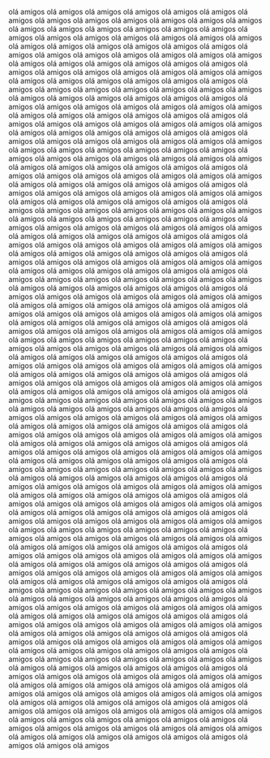
olá amigos 
olá amigos 
olá amigos 
olá amigos 
olá amigos 
olá amigos 
olá amigos 
olá amigos 
olá amigos 
olá amigos 
olá amigos 
olá amigos 
olá amigos 
olá amigos 
olá amigos 
olá amigos 
olá amigos 
olá amigos 
olá amigos 
olá amigos 
olá amigos 
olá amigos 
olá amigos 
olá amigos 
olá amigos 
olá amigos 
olá amigos 
olá amigos 
olá amigos 
olá amigos 
olá amigos 
olá amigos 
olá amigos 
olá amigos 
olá amigos 
olá amigos 
olá amigos 
olá amigos 
olá amigos 
olá amigos 
olá amigos 
olá amigos 
olá amigos 
olá amigos 
olá amigos 
olá amigos 
olá amigos 
olá amigos 
olá amigos 
olá amigos 
olá amigos 
olá amigos 
olá amigos 
olá amigos 
olá amigos 
olá amigos 
olá amigos 
olá amigos 
olá amigos 
olá amigos 
olá amigos 
olá amigos 
olá amigos 
olá amigos 
olá amigos 
olá amigos 
olá amigos 
olá amigos 
olá amigos 
olá amigos 
olá amigos 
olá amigos 
olá amigos 
olá amigos 
olá amigos 
olá amigos 
olá amigos 
olá amigos 
olá amigos 
olá amigos 
olá amigos 
olá amigos 
olá amigos 
olá amigos 
olá amigos 
olá amigos 
olá amigos 
olá amigos 
olá amigos 
olá amigos 
olá amigos 
olá amigos 
olá amigos 
olá amigos 
olá amigos 
olá amigos 
olá amigos 
olá amigos 
olá amigos 
olá amigos 
olá amigos 
olá amigos 
olá amigos 
olá amigos 
olá amigos 
olá amigos 
olá amigos 
olá amigos 
olá amigos 
olá amigos 
olá amigos 
olá amigos 
olá amigos 
olá amigos 
olá amigos 
olá amigos 
olá amigos 
olá amigos 
olá amigos 
olá amigos 
olá amigos 
olá amigos 
olá amigos 
olá amigos 
olá amigos 
olá amigos 
olá amigos 
olá amigos 
olá amigos 
olá amigos 
olá amigos 
olá amigos 
olá amigos 
olá amigos 
olá amigos 
olá amigos 
olá amigos 
olá amigos 
olá amigos 
olá amigos 
olá amigos 
olá amigos 
olá amigos 
olá amigos 
olá amigos 
olá amigos 
olá amigos 
olá amigos 
olá amigos 
olá amigos 
olá amigos 
olá amigos 
olá amigos 
olá amigos 
olá amigos 
olá amigos 
olá amigos 
olá amigos 
olá amigos 
olá amigos 
olá amigos 
olá amigos 
olá amigos 
olá amigos 
olá amigos 
olá amigos 
olá amigos 
olá amigos 
olá amigos 
olá amigos 
olá amigos 
olá amigos 
olá amigos 
olá amigos 
olá amigos 
olá amigos 
olá amigos 
olá amigos 
olá amigos 
olá amigos 
olá amigos 
olá amigos 
olá amigos 
olá amigos 
olá amigos 
olá amigos 
olá amigos 
olá amigos 
olá amigos 
olá amigos 
olá amigos 
olá amigos 
olá amigos 
olá amigos 
olá amigos 
olá amigos 
olá amigos 
olá amigos 
olá amigos 
olá amigos 
olá amigos 
olá amigos 
olá amigos 
olá amigos 
olá amigos 
olá amigos 
olá amigos 
olá amigos 
olá amigos 
olá amigos 
olá amigos 
olá amigos 
olá amigos 
olá amigos 
olá amigos 
olá amigos 
olá amigos 
olá amigos 
olá amigos 
olá amigos 
olá amigos 
olá amigos 
olá amigos 
olá amigos 
olá amigos 
olá amigos 
olá amigos 
olá amigos 
olá amigos 
olá amigos 
olá amigos 
olá amigos 
olá amigos 
olá amigos 
olá amigos 
olá amigos 
olá amigos 
olá amigos 
olá amigos 
olá amigos 
olá amigos 
olá amigos 
olá amigos 
olá amigos 
olá amigos 
olá amigos 
olá amigos 
olá amigos 
olá amigos 
olá amigos 
olá amigos 
olá amigos 
olá amigos 
olá amigos 
olá amigos 
olá amigos 
olá amigos 
olá amigos 
olá amigos 
olá amigos 
olá amigos 
olá amigos 
olá amigos 
olá amigos 
olá amigos 
olá amigos 
olá amigos 
olá amigos 
olá amigos 
olá amigos 
olá amigos 
olá amigos 
olá amigos 
olá amigos 
olá amigos 
olá amigos 
olá amigos 
olá amigos 
olá amigos 
olá amigos 
olá amigos 
olá amigos 
olá amigos 
olá amigos 
olá amigos 
olá amigos 
olá amigos 
olá amigos 
olá amigos 
olá amigos 
olá amigos 
olá amigos 
olá amigos 
olá amigos 
olá amigos 
olá amigos 
olá amigos 
olá amigos 
olá amigos 
olá amigos 
olá amigos 
olá amigos 
olá amigos 
olá amigos 
olá amigos 
olá amigos 
olá amigos 
olá amigos 
olá amigos 
olá amigos 
olá amigos 
olá amigos 
olá amigos 
olá amigos 
olá amigos 
olá amigos 
olá amigos 
olá amigos 
olá amigos 
olá amigos 
olá amigos 
olá amigos 
olá amigos 
olá amigos 
olá amigos 
olá amigos 
olá amigos 
olá amigos 
olá amigos 
olá amigos 
olá amigos 
olá amigos 
olá amigos 
olá amigos 
olá amigos 
olá amigos 
olá amigos 
olá amigos 
olá amigos 
olá amigos 
olá amigos 
olá amigos 
olá amigos 
olá amigos 
olá amigos 
olá amigos 
olá amigos 
olá amigos 
olá amigos 
olá amigos 
olá amigos 
olá amigos 
olá amigos 
olá amigos 
olá amigos 
olá amigos 
olá amigos 
olá amigos 
olá amigos 
olá amigos 
olá amigos 
olá amigos 
olá amigos 
olá amigos 
olá amigos 
olá amigos 
olá amigos 
olá amigos 
olá amigos 
olá amigos 
olá amigos 
olá amigos 
olá amigos 
olá amigos 
olá amigos 
olá amigos 
olá amigos 
olá amigos 
olá amigos 
olá amigos 
olá amigos 
olá amigos 
olá amigos 
olá amigos 
olá amigos 
olá amigos 
olá amigos 
olá amigos 
olá amigos 
olá amigos 
olá amigos 
olá amigos 
olá amigos 
olá amigos 
olá amigos 
olá amigos 
olá amigos 
olá amigos 
olá amigos 
olá amigos 
olá amigos 
olá amigos 
olá amigos 
olá amigos 
olá amigos 
olá amigos 
olá amigos 
olá amigos 
olá amigos 
olá amigos 
olá amigos 
olá amigos 
olá amigos 
olá amigos 
olá amigos 
olá amigos 
olá amigos 
olá amigos 
olá amigos 
olá amigos 
olá amigos 
olá amigos 
olá amigos 
olá amigos 
olá amigos 
olá amigos 
olá amigos 
olá amigos 
olá amigos 
olá amigos 
olá amigos 
olá amigos 
olá amigos 
olá amigos 
olá amigos 
olá amigos 
olá amigos 
olá amigos 
olá amigos 
olá amigos 
olá amigos 
olá amigos 
olá amigos 
olá amigos 
olá amigos 
olá amigos 
olá amigos 
olá amigos 
olá amigos 
olá amigos 
olá amigos 
olá amigos 
olá amigos 
olá amigos 
olá amigos 
olá amigos 
olá amigos 
olá amigos 
olá amigos 
olá amigos 
olá amigos 
olá amigos 
olá amigos 
olá amigos 
olá amigos 
olá amigos 
olá amigos 
olá amigos 
olá amigos 
olá amigos 
olá amigos 
olá amigos 
olá amigos 
olá amigos 
olá amigos 
olá amigos 
olá amigos 
olá amigos 
olá amigos 
olá amigos 
olá amigos 
olá amigos 
olá amigos 
olá amigos 
olá amigos 
olá amigos 
olá amigos 
olá amigos 
olá amigos 
olá amigos 
olá amigos 
olá amigos 
olá amigos 
olá amigos 
olá amigos 
olá amigos 
olá amigos 
olá amigos 
olá amigos 
olá amigos 
olá amigos 
olá amigos 
olá amigos 
olá amigos 
olá amigos 
olá amigos 
olá amigos 
olá amigos 
olá amigos 
olá amigos 
olá amigos 
olá amigos 
olá amigos 
olá amigos 
olá amigos 
olá amigos 
olá amigos 
olá amigos 
olá amigos 
olá amigos 
olá amigos 
olá amigos 
olá amigos 
olá amigos 
olá amigos 
olá amigos 
olá amigos 
olá amigos 
olá amigos 
olá amigos 
olá amigos 
olá amigos 
olá amigos 
olá amigos 
olá amigos 
olá amigos 
olá amigos 
olá amigos 
olá amigos 
olá amigos 
olá amigos 
olá amigos 
olá amigos 
olá amigos 
olá amigos 
olá amigos 
olá amigos 
olá amigos 
olá amigos 
olá amigos 
olá amigos 
olá amigos 
olá amigos 
olá amigos 
olá amigos 
